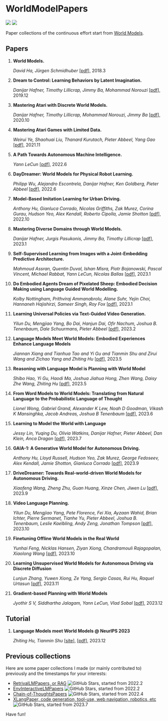 # WorldModelPapers
![](https://img.shields.io/github/last-commit/Timothyxxx/WorldModelPapers?color=green)
![](https://img.shields.io/badge/PRs-Welcome-red) 

Paper collections of the continuous effort start from [World Models](https://arxiv.org/abs/1803.10122).

## Papers
1. **World Models.** 

    *David Ha, Jürgen Schmidhuber*  [[pdf](https://arxiv.org/abs/1803.10122)], 2018.3

2. **Dream to Control: Learning Behaviors by Latent Imagination.** 

    *Danijar Hafner, Timothy Lillicrap, Jimmy Ba, Mohammad Norouzi*  [[pdf](https://arxiv.org/abs/1912.01603)], 2019.12

3. **Mastering Atari with Discrete World Models.** 

    *Danijar Hafner, Timothy Lillicrap, Mohammad Norouzi, Jimmy Ba*  [[pdf](https://arxiv.org/abs/2010.02193)], 2020.10

4. **Mastering Atari Games with Limited Data.** 

    *Weirui Ye, Shaohuai Liu, Thanard Kurutach, Pieter Abbeel, Yang Gao*  [[pdf](https://arxiv.org/abs/2111.00210)], 2021.11

5. **A Path Towards Autonomous Machine Intelligence.** 

    *Yann LeCun*  [[pdf](https://openreview.net/pdf?id=BZ5a1r-kVsf)], 2022.6

6. **DayDreamer: World Models for Physical Robot Learning.** 

    *Philipp Wu, Alejandro Escontrela, Danijar Hafner, Ken Goldberg, Pieter Abbeel*  [[pdf](https://arxiv.org/abs/2206.14176)], 2022.6

7. **Model-Based Imitation Learning for Urban Driving.** 

    *Anthony Hu, Gianluca Corrado, Nicolas Griffiths, Zak Murez, Corina Gurau, Hudson Yeo, Alex Kendall, Roberto Cipolla, Jamie Shotton*  [[pdf](https://arxiv.org/abs/2210.07729)], 2022.10

8. **Mastering Diverse Domains through World Models.** 

    *Danijar Hafner, Jurgis Pasukonis, Jimmy Ba, Timothy Lillicrap*  [[pdf](https://arxiv.org/abs/2301.04104)], 2023.1

9. **Self-Supervised Learning from Images with a Joint-Embedding Predictive Architecture.** 

    *Mahmoud Assran, Quentin Duval, Ishan Misra, Piotr Bojanowski, Pascal Vincent, Michael Rabbat, Yann LeCun, Nicolas Ballas*  [[pdf](https://arxiv.org/abs/2301.08243)], 2023.1

10. **Do Embodied Agents Dream of Pixelated Sheep: Embodied Decision Making using Language Guided World Modelling.** 
    
    *Kolby Nottingham, Prithviraj Ammanabrolu, Alane Suhr, Yejin Choi, Hannaneh Hajishirzi, Sameer Singh, Roy Fox*  [[pdf](https://arxiv.org/abs/2301.12050)], 2023.1

11. **Learning Universal Policies via Text-Guided Video Generation.** 

    *Yilun Du, Mengjiao Yang, Bo Dai, Hanjun Dai, Ofir Nachum, Joshua B. Tenenbaum, Dale Schuurmans, Pieter Abbeel*  [[pdf](https://arxiv.org/abs/2302.00111)], 2023.2

12. **Language Models Meet World Models: Embodied Experiences Enhance Language Models**

    *Jiannan Xiang and Tianhua Tao and Yi Gu and Tianmin Shu and Zirui Wang and Zichao Yang and Zhiting Hu*  [[pdf](https://arxiv.org/abs/2305.10626)], 2023.5

13. **Reasoning with Language Model is Planning with World Model**
    
    *Shibo Hao, Yi Gu, Haodi Ma, Joshua Jiahua Hong, Zhen Wang, Daisy Zhe Wang, Zhiting Hu*  [[pdf](https://arxiv.org/abs/2305.14992)], 2023.5

14. **From Word Models to World Models: Translating from Natural Language to the Probabilistic Language of Thought**

    *Lionel Wong, Gabriel Grand, Alexander K Lew, Noah D Goodman, Vikash K Mansinghka, Jacob Andreas, Joshua B Tenenbaum* [[pdf](https://arxiv.org/abs/2306.12672)], 2023.6

15. **Learning to Model the World with Language**

    *Jessy Lin, Yuqing Du, Olivia Watkins, Danijar Hafner, Pieter Abbeel, Dan Klein, Anca Dragan* [[pdf](https://arxiv.org/abs/2308.01399)], 2023.7

16. **GAIA-1: A Generative World Model for Autonomous Driving.** 

     *Anthony Hu, Lloyd Russell, Hudson Yeo, Zak Murez, George Fedoseev, Alex Kendall, Jamie Shotton, Gianluca Corrado*  [[pdf](https://arxiv.org/abs/2309.17080)], 2023.9

17. **DriveDreamer: Towards Real-world-driven World Models for Autonomous Driving.** 

     *Xiaofeng Wang, Zheng Zhu, Guan Huang, Xinze Chen, Jiwen Lu*  [[pdf](https://arxiv.org/abs/2309.09777)], 2023.9

18. **Video Language Planning.** 

    *Yilun Du, Mengjiao Yang, Pete Florence, Fei Xia, Ayzaan Wahid, Brian Ichter, Pierre Sermanet, Tianhe Yu, Pieter Abbeel, Joshua B. Tenenbaum, Leslie Kaelbling, Andy Zeng, Jonathan Tompson*  [[pdf](https://arxiv.org/abs/2310.10625)], 2023.10

19. **Finetuning Offline World Models in the Real World**

    *Yunhai Feng, Nicklas Hansen, Ziyan Xiong, Chandramouli Rajagopalan, Xiaolong Wang*  [[pdf](https://arxiv.org/abs/2310.16029)], 2023.10

20. **Learning Unsupervised World Models for Autonomous Driving via Discrete Diffusion**

    *Lunjun Zhang, Yuwen Xiong, Ze Yang, Sergio Casas, Rui Hu, Raquel Urtasun*  [[pdf](https://arxiv.org/abs/2311.01017)], 2023.11

21. **Gradient-based Planning with World Models**

    *Jyothir S V, Siddhartha Jalagam, Yann LeCun, Vlad Sobal*  [[pdf](https://arxiv.org/abs/2312.17227)], 2023.12

## Tutorial

1. **Language Models meet World Models @ NeurIPS 2023** 

    *Zhiting Hu, Tianmin Shu* [[site](https://sites.google.com/view/neurips2023law)], [[pdf](https://drive.google.com/file/d/110DE4qYOnrBgsNVyqsFAI4banfAjWMer/view)], 2023.12

## Previous collections
Here are some paper collections I made (or mainly contributed to) previously and the timestamps for your interests:

- [RetrivalLMPapers, or RAG](https://github.com/Timothyxxx/RetrivalLMPapers) <img alt="GitHub Stars" src="https://img.shields.io/github/stars/Timothyxxx/RetrivalLMPapers?style=social" />, started from 2022.2
- [EnvInteractiveLMPapers](https://github.com/Timothyxxx/EnvInteractiveLMPapers) <img alt="GitHub Stars" src="https://img.shields.io/github/stars/Timothyxxx/EnvInteractiveLMPapers?style=social" />, started from 2022.2
- [Chain-of-ThoughtsPapers](https://github.com/Timothyxxx/Chain-of-ThoughtsPapers) <img alt="GitHub Stars" src="https://img.shields.io/github/stars/Timothyxxx/Chain-of-ThoughtsPapers?style=social" />, started from 2022.4
- [XLangPaper, code generation, tool-use, web navigation, robotics, etc](https://github.com/xlang-ai/xlang-paper-reading) <img alt="GitHub Stars" src="https://img.shields.io/github/stars/xlang-ai/xlang-paper-reading?style=social" />, started from 2023.7

Have fun!

